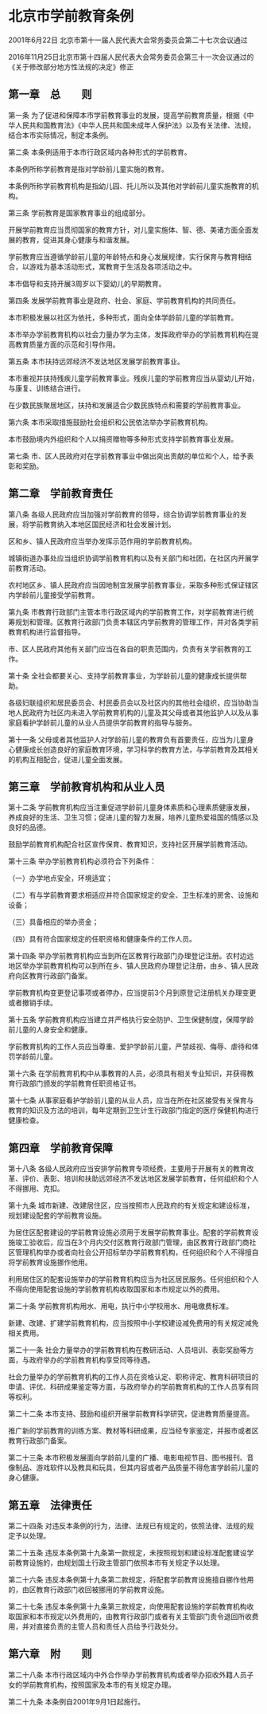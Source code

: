 # 北京市学前教育条例

2001年6月22日 北京市第十一届人民代表大会常务委员会第二十七次会议通过

2016年11月25日北京市第十四届人民代表大会常务委员会第三十一次会议通过的《关于修改部分地方性法规的决定》修正

<!-- INFO END -->

## 第一章　总　　则

第一条 为了促进和保障本市学前教育事业的发展，提高学前教育质量，根据《中华人民共和国教育法》《中华人民共和国未成年人保护法》以及有关法律、法规，结合本市实际情况，制定本条例。

第二条 本条例适用于本市行政区域内各种形式的学前教育。

本条例所称学前教育是指对学龄前儿童实施的教育。

本条例所称学前教育机构是指幼儿园、托儿所以及其他对学龄前儿童实施教育的机构。

第三条 学前教育是国家教育事业的组成部分。

开展学前教育应当贯彻国家的教育方针，对儿童实施体、智、德、美诸方面全面发展的教育，促进其身心健康与和谐发展。

学前教育应当遵循学龄前儿童的年龄特点和身心发展规律，实行保育与教育相结合，以游戏为基本活动形式，寓教育于生活及各项活动之中。

本市倡导和支持开展3周岁以下婴幼儿的早期教育。

第四条 发展学前教育事业是政府、社会、家庭、学前教育机构的共同责任。

本市积极发展以社区为依托，多种形式，面向全体学龄前儿童的学前教育。

本市举办学前教育机构以社会力量办学为主体，发挥政府举办的学前教育机构在提高教育质量方面的示范和引导作用。

第五条 本市扶持远郊经济不发达地区发展学前教育事业。

本市重视并扶持残疾儿童学前教育事业。残疾儿童的学前教育应当从婴幼儿开始，与康复、训练结合进行。

在少数民族聚居地区，扶持和发展适合少数民族特点和需要的学前教育事业。

第六条 本市采取措施鼓励社会组织和公民依法举办学前教育机构。

本市鼓励境内外组织和个人以捐资赠物等多种形式支持学前教育事业发展。

第七条 市、区人民政府对在学前教育事业中做出突出贡献的单位和个人，给予表彰和奖励。

## 第二章　学前教育责任

第八条 各级人民政府应当加强对学前教育的领导，综合协调学前教育事业的发展，将学前教育纳入本地区国民经济和社会发展计划。

区和乡、镇人民政府应当举办发挥示范作用的学前教育机构。

城镇街道办事处应当组织协调学前教育机构以及有关部门和社团，在社区内开展学前教育活动。

农村地区乡、镇人民政府应当因地制宜发展学前教育事业，采取多种形式保证辖区内学龄前儿童接受学前教育。

第九条 市教育行政部门主管本市行政区域内的学前教育工作，对学前教育进行统筹规划和管理。区教育行政部门负责本辖区内学前教育的管理工作，并对各类学前教育机构进行监督指导。

市、区人民政府其他有关部门应当在各自的职责范围内，负责有关学前教育的工作。

第十条 全社会都要关心、支持学前教育事业，为学龄前儿童的健康成长提供帮助。

各级妇联组织和居民委员会、村民委员会以及社区内的其他社会组织，应当协助当地人民政府为社区内未进入学前教育机构的儿童及其父母或者其他监护人以及从事家庭看护学龄前儿童的从业人员提供学前教育的指导与服务。

第十一条 父母或者其他监护人对学龄前儿童的教育负有首要责任，应当为儿童身心健康成长创造良好的家庭教育环境，学习科学的教育方法，与学前教育及其相关的机构互相配合，促进儿童全面发展。

## 第三章　学前教育机构和从业人员

第十二条 学前教育机构应当注重促进学龄前儿童身体素质和心理素质健康发展，养成良好的生活、卫生习惯；促进儿童的智力发展，培养儿童热爱祖国的情感以及良好的品德。

鼓励学前教育机构配合社区宣传保育、教育知识，支持社区开展学前教育活动。

第十三条 举办学前教育机构必须符合下列条件：

（一）办学地点安全，环境适宜；

（二）有与学前教育要求相适应并符合国家规定的安全、卫生标准的房舍、设施和设备；

（三）具备相应的举办资金；

（四）具有符合国家规定的任职资格和健康条件的工作人员。

第十四条 举办学前教育机构应当到所在区教育行政部门办理登记注册。农村边远地区举办学前教育机构可以到所在乡、镇人民政府办理登记注册，由乡、镇人民政府向区教育行政部门备案。

学前教育机构变更登记事项或者停办，应当提前3个月到原登记注册机关办理变更或者撤销手续。

第十五条 学前教育机构应当建立并严格执行安全防护、卫生保健制度，保障学龄前儿童的人身安全和健康。

学前教育机构的工作人员应当尊重、爱护学龄前儿童，严禁歧视、侮辱、虐待和体罚学龄前儿童。

第十六条 在学前教育机构中从事教育的人员，必须具有相关专业知识，并获得教育行政部门颁发的学前教育任职资格证书。

第十七条 从事家庭看护学龄前儿童的从业人员，应当在所在社区接受有关保育与教育的知识及方法的培训，每年定期到卫生计生行政部门指定的医疗保健机构进行健康检查。

## 第四章　学前教育保障

第十八条 各级人民政府应当安排学前教育专项经费，主要用于开展有关的教育改革、评价、表彰、培训和扶助远郊经济不发达地区发展学前教育，任何组织和个人不得挪用、克扣。

第十九条 城市新建、改建居住区，应当按照市人民政府的有关规定和建设标准，规划建设配套的学前教育设施。

为居住区配套建设的学前教育设施必须用于发展学前教育事业。配套的学前教育设施竣工验收后，应当在3个月内交付区教育行政部门管理，由区教育行政部门商社区管理机构举办或者向社会公开招标举办学前教育机构，任何组织和个人不得擅自将学前教育设施挪作他用。

利用居住区的配套设施举办的学前教育机构应当为社区居民服务。任何组织和个人不得向使用配套设施的学前教育机构收取国家和本市规定以外的费用。

第二十条 学前教育机构用水、用电，执行中小学校用水、用电缴费标准。

新建、改建、扩建学前教育机构，应当按照中小学校建设减免费用的有关规定减免相关费用。

第二十一条 社会力量举办的学前教育机构在教研活动、人员培训、表彰奖励等方面，与政府举办的学前教育机构享受同等待遇。

社会力量举办的学前教育机构的工作人员在资格认定、职称评定、教育科研项目的申请、评优、科研成果鉴定等方面，与政府举办的学前教育机构的工作人员享有同等权利。

第二十二条 本市支持、鼓励和组织开展学前教育科学研究，促进教育质量提高。

推广新的学前教育的训练方案、教材等科研成果，应当经专家鉴定，并报市或者区教育行政部门备案。

第二十三条 本市积极发展面向学龄前儿童的广播、电影电视节目、图书报刊、音像制品、游戏软件以及教具和玩具，但其内容或者产品质量不得危害学龄前儿童的身心健康。

## 第五章　法律责任

第二十四条 对违反本条例的行为，法律、法规已有规定的，依照法律、法规的规定予以处理。

第二十五条 违反本条例第十九条第一款规定，未按照规划和建设标准配套建设学前教育设施的，由规划国土行政主管部门依照本市有关规定予以处理。

第二十六条 违反本条例第十九条第二款规定，将配套学前教育设施擅自挪作他用的，由区教育行政部门收回被挪用的学前教育设施。

第二十七条 违反本条例第十九条第三款规定，向使用配套设施的学前教育机构收取国家和本市规定以外费用的，由教育行政部门或者有关主管部门责令退回所收费用，并对直接负责的主管人员和责任人员给予行政处分。

## 第六章　附　　则

第二十八条 本市行政区域内中外合作举办学前教育机构或者举办招收外籍人员子女的学前教育机构，按照国家及本市的有关规定办理。

第二十九条 本条例自2001年9月1日起施行。

